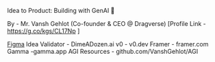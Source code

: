 Idea to Product: Building with GenAI 🚀  

By - Mr. Vansh Gehlot (Co-founder & CEO @ Dragverse) [Profile Link - https://g.co/kgs/CL17Np ] 

[Figma](bit.ly/thapar_idea)
Idea Validator - DimeADozen.ai
v0 - v0.dev
Framer - framer.com
Gamma -gamma.app
AGI Resources - github.com/VanshGehlot/AGI

